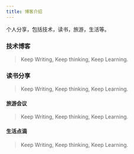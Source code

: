 ```yaml
---
title: 博客介绍
---
```


个人分享，包括技术，读书，旅游，生活等。


### 技术博客
> Keep Writing, Keep thinking, Keep Learning.

### 读书分享
> Keep Writing, Keep thinking, Keep Learning.

#### 旅游会议
> Keep Writing, Keep thinking, Keep Learning.

#### 生活点滴
> Keep Writing, Keep thinking, Keep Learning.
